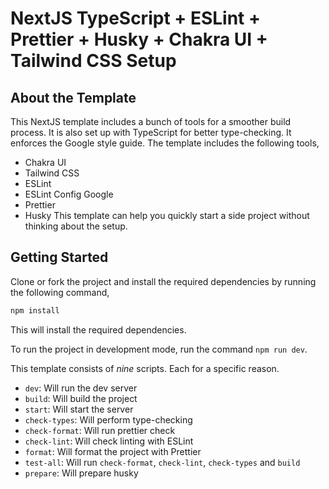 # NextJS TypeScript + ESLint + Prettier + Husky + Chakra UI + Tailwind CSS Setup

## About the Template

This NextJS template includes a bunch of tools for a smoother build process. It is also set up with TypeScript for better type-checking. It enforces the Google style guide. The template includes the following tools,

- Chakra UI
- Tailwind CSS
- ESLint
- ESLint Config Google
- Prettier
- Husky
  This template can help you quickly start a side project without thinking about the setup.

## Getting Started

Clone or fork the project and install the required dependencies by running the following command,

```bash
npm install
```

This will install the required dependencies.

To run the project in development mode, run the command `npm run dev`.

This template consists of _nine_ scripts. Each for a specific reason.

- `dev`: Will run the dev server
- `build`: Will build the project
- `start`: Will start the server
- `check-types`: Will perform type-checking
- `check-format`: Will run prettier check
- `check-lint`: Will check linting with ESLint
- `format`: Will format the project with Prettier
- `test-all`: Will run `check-format`, `check-lint`, `check-types` and `build`
- `prepare`: Will prepare husky
